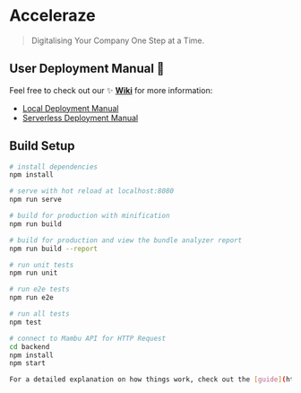 # Acceleraze

> Digitalising Your Company One Step at a Time.

## User Deployment Manual :blue_book:
Feel free to check out our :sparkles: **[Wiki](https://github.com/jordseow/balrog/wiki)** for more information:
  - [Local Deployment Manual](https://github.com/jordseow/balrog/wiki/Local-Deployment-Manual)  
  - [Serverless Deployment Manual](https://github.com/jordseow/balrog/wiki/Serverless-Deployment-Manual)

## Build Setup

``` bash
# install dependencies
npm install

# serve with hot reload at localhost:8080
npm run serve

# build for production with minification
npm run build

# build for production and view the bundle analyzer report
npm run build --report

# run unit tests
npm run unit

# run e2e tests
npm run e2e

# run all tests
npm test

# connect to Mambu API for HTTP Request
cd backend
npm install
npm start

For a detailed explanation on how things work, check out the [guide](http://vuejs-templates.github.io/webpack/) and [docs for vue-loader](http://vuejs.github.io/vue-loader).

